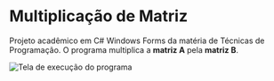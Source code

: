 # Multiplicação de Matriz

Projeto acadêmico em C# Windows Forms da matéria de Técnicas de Programação. O programa multiplica a **matriz A** pela **matriz B**.

![Tela de execução do programa](https://i.imgur.com/wCMt5za.png)

